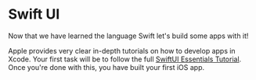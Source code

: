 # Swift UI

Now that we have learned the language Swift let's build some apps with it!

Apple provides very clear in-depth tutorials on how to develop apps in Xcode. Your first task will be to follow the full [SwiftUI Essentials Tutorial](https://developer.apple.com/tutorials/swiftui/creating-and-combining-views). Once you're done with this, you have built your first iOS app.